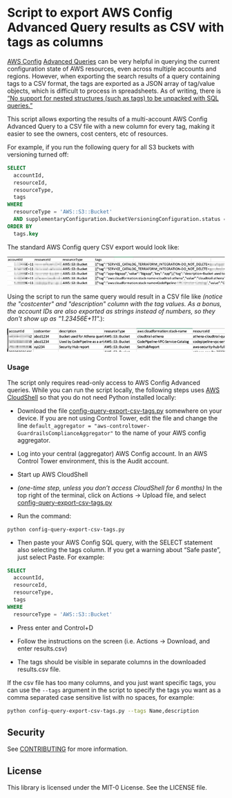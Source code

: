 # Script to export AWS Config Advanced Query results as CSV with tags as columns

[AWS Config](https://aws.amazon.com/config/) [Advanced Queries](https://docs.aws.amazon.com/config/latest/developerguide/querying-AWS-resources.html) can be very helpful in querying the current configuration state of AWS resources, even across multiple accounts and regions. However, when exporting the search results of a query containing tags to a CSV format, the tags are exported as a JSON array of tag/value objects, which is difficult to process in spreadsheets. As of writing, there is [“No support for nested structures (such as tags) to be unpacked with SQL queries.”](https://docs.aws.amazon.com/config/latest/developerguide/querying-AWS-resources.html)

This script allows exporting the results of a multi-account AWS Config Advanced Query to a CSV file with a new column for every tag, making it easier to see the owners, cost centers, etc of resources.

For example, if you run the following query for all S3 buckets with versioning turned off:

```sql
SELECT
  accountId,
  resourceId,
  resourceType,
  tags
WHERE
  resourceType = 'AWS::S3::Bucket'
  AND supplementaryConfiguration.BucketVersioningConfiguration.status = 'Off'
ORDER BY
  tags.key
```

The standard AWS Config query CSV export would look like:

![Before image](doc-images/before.png)

Using the script to run the same query would result in a CSV file like _(notice the "costcenter" and "description" column with the tag values. As a bonus, the account IDs are also exported as strings instead of numbers, so they don't show up as "1.23456E+11"._):

![After image](doc-images/after.png)



### Usage

The script only requires read-only access to AWS Config Advanced queries. While you can run the script locally, the following steps uses [AWS CloudShell](https://aws.amazon.com/cloudshell/) so that you do not need Python installed locally:

-  Download the file [config-query-export-csv-tags.py](config-query-export-csv-tags.py) somewhere on your device. If you are not using Control Tower, edit the file and change the line `default_aggregator = "aws-controltower-GuardrailsComplianceAggregator"` to the name of your AWS config aggregator. 

- Log into your central (aggregator) AWS Config account. In an AWS Control Tower environment, this is the Audit account.

- Start up AWS CloudShell

- _(one-time step, unless you don’t access CloudShell for 6 months)_ In the top right of the terminal, click on Actions -> Upload file, and select [config-query-export-csv-tags.py](config-query-export-csv-tags.py)

- Run the command:

```
python config-query-export-csv-tags.py
```

- Then paste your AWS Config SQL query, with the SELECT statement also selecting the tags column. If you get a warning about “Safe paste”, just select Paste. For example:

```sql
SELECT
  accountId,
  resourceId,
  resourceType,
  tags
WHERE
  resourceType = 'AWS::S3::Bucket'
```

- Press enter and Control+D

- Follow the instructions on the screen (i.e. Actions -> Download, and enter results.csv)

- The tags should be visible in separate columns in the downloaded results.csv file.

If the csv file has too many columns, and you just want specific tags, you can use the `--tags` argument in the script to specify the tags you want as a comma separated case sensitive list with no spaces, for example:

```bash
python config-query-export-csv-tags.py --tags Name,description
```

## Security

See [CONTRIBUTING](CONTRIBUTING.md#security-issue-notifications) for more information.

## License

This library is licensed under the MIT-0 License. See the LICENSE file.

